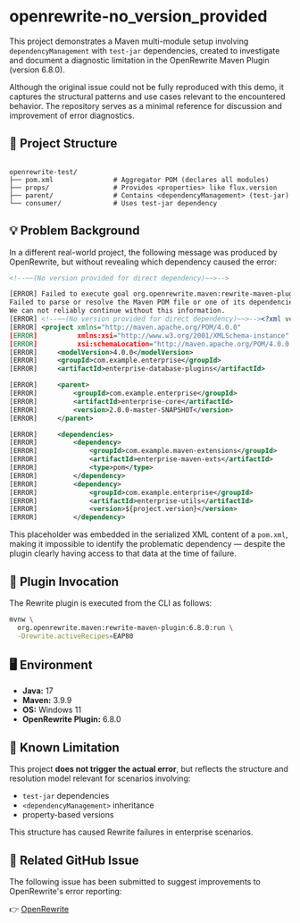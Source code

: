 # openrewrite-no_version_provided

This project demonstrates a Maven multi-module setup involving `dependencyManagement` with `test-jar` dependencies, created to investigate and document a diagnostic limitation in the OpenRewrite Maven Plugin (version 6.8.0).

Although the original issue could not be fully reproduced with this demo, it captures the structural patterns and use cases relevant to the encountered behavior. The repository serves as a minimal reference for discussion and improvement of error diagnostics.

## 🧱 Project Structure

```

openrewrite-test/
├── pom.xml               # Aggregator POM (declares all modules)
├── props/                # Provides <properties> like flux.version
├── parent/               # Contains <dependencyManagement> (test-jar)
└── consumer/             # Uses test-jar dependency

```

## 💡 Problem Background

In a different real-world project, the following message was produced by OpenRewrite, but without revealing which dependency caused the error:

```xml
<!--~~(No version provided for direct dependency)~~>-->

[ERROR] Failed to execute goal org.openrewrite.maven:rewrite-maven-plugin:6.8.0:run (default-cli) on project demo-container-core:
Failed to parse or resolve the Maven POM file or one of its dependencies;
We can not reliably continue without this information.
[ERROR] <!--~~(No version provided for direct dependency)~~>--><?xml version="1.0" encoding="UTF-8"?>
[ERROR] <project xmlns="http://maven.apache.org/POM/4.0.0"
[ERROR]          xmlns:xsi="http://www.w3.org/2001/XMLSchema-instance"
[ERROR]          xsi:schemaLocation="http://maven.apache.org/POM/4.0.0 http://maven.apache.org/xsd/maven-4.0.0.xsd">
[ERROR]     <modelVersion>4.0.0</modelVersion>
[ERROR]     <groupId>com.example.enterprise</groupId>
[ERROR]     <artifactId>enterprise-database-plugins</artifactId>

[ERROR]     <parent>
[ERROR]         <groupId>com.example.enterprise</groupId>
[ERROR]         <artifactId>enterprise-core</artifactId>
[ERROR]         <version>2.0.0-master-SNAPSHOT</version>
[ERROR]     </parent>

[ERROR]     <dependencies>
[ERROR]         <dependency>
[ERROR]             <groupId>com.example.maven-extensions</groupId>
[ERROR]             <artifactId>enterprise-maven-exts</artifactId>
[ERROR]             <type>pom</type>
[ERROR]         </dependency>
[ERROR]         <dependency>
[ERROR]             <groupId>com.example.enterprise</groupId>
[ERROR]             <artifactId>enterprise-utils</artifactId>
[ERROR]             <version>${project.version}</version>
[ERROR]         </dependency>
```

This placeholder was embedded in the serialized XML content of a `pom.xml`, making it impossible to identify the problematic dependency — despite the plugin clearly having access to that data at the time of failure.

## 🔧 Plugin Invocation

The Rewrite plugin is executed from the CLI as follows:

```bash
mvnw \
  org.openrewrite.maven:rewrite-maven-plugin:6.8.0:run \
  -Drewrite.activeRecipes=EAP80
```

## 🖥 Environment

* **Java:** 17
* **Maven:** 3.9.9
* **OS:** Windows 11
* **OpenRewrite Plugin:** 6.8.0

## 🚧 Known Limitation

This project **does not trigger the actual error**, but reflects the structure and resolution model relevant for scenarios involving:

* `test-jar` dependencies
* `<dependencyManagement>` inheritance
* property-based versions

This structure has caused Rewrite failures in enterprise scenarios.

## 🐞 Related GitHub Issue

The following issue has been submitted to suggest improvements to OpenRewrite's error reporting:

👉 [OpenRewrite](https://github.com/openrewrite/rewrite-maven-plugin/issues/983)
